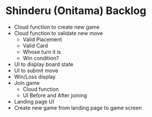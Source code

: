 # Shinderu (Onitama) Backlog



- Cloud function to create new game
- Cloud function to validate new move
  - Valid Placement
  - Valid Card
  - Whose turn it is
  - Win condition?
- UI to display board state
- UI to submit move
- Win/Loss display
- Join game
  - Cloud function
  - UI Before and After joining
- Landing page UI
- Create new game from landing page to game screen
